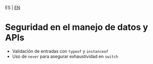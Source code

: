 <!-- MULTILANGUAJE MENU START -->
ES | [EN](https://lckpig.gitbook.io/practical-dev-handbook/typescript/strict-typing-security/data-api-security)
<!-- MULTILANGUAJE MENU END -->

# Seguridad en el manejo de datos y APIs

- Validación de entradas con `typeof` y `instanceof`
- Uso de `never` para asegurar exhaustividad en `switch` 